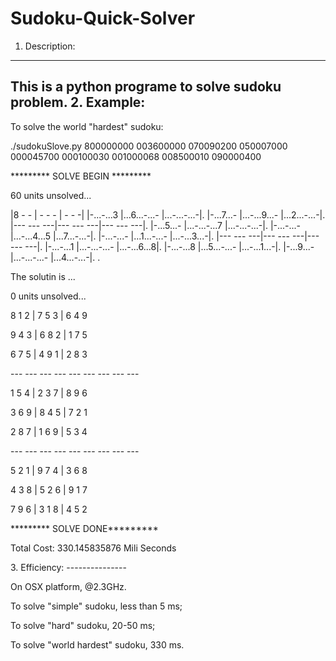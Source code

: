 Sudoku-Quick-Solver
===================


1. Description: 
----------------
This is a python programe to solve sudoku problem.
2. Example:
----------------
To solve the world "hardest" sudoku:

./sudokuSlove.py 800000000 003600000 070090200 050007000 000045700 000100030 001000068 008500010 090000400

<p>********* SOLVE BEGIN *********</p>


<p>60 units unsolved...</p>
  |8	-	- |	-	-	- |	-	-	-|
   |-...-...3 |...6...-...- |...-...-...-|.  
   |-...7...- |...-...9...- |...2...-...-|.  
   |--- --- ---|--- --- ---|--- --- ---|.  
   |-...5...- |...-...-...7 |...-...-...-|.  
   |-...-...- |...-...4...5 |...7...-...-|.  
   |-...-...- |...1...-...- |...-...3...-|.  
   |--- --- ---|--- --- ---|--- --- ---|.  
   |-...-...1 |...-...-...- |...-...6...8|.  
   |-...-...8 |...5...-...- |...-...1...-|.  
   |-...9...- |...-...-...- |...4...-...-|.  
 .  


<p>The solutin is ...</p>

<p>0 units unsolved...</p>
<p>8	1	2 |	7	5	3 |	6	4	9</p>
<p>9	4	3 |	6	8	2 |	1	7	5</p>
<p>6	7	5 |	4	9	1 |	2	8	3</p>
<p>--- --- --- --- --- --- --- --- ---</p>
<p>1	5	4 |	2	3	7 |	8	9	6</p>
<p>3	6	9 |	8	4	5 |	7	2	1</p>
<p>2	8	7 |	1	6	9 |	5	3	4</p>
<p>--- --- --- --- --- --- --- --- ---</p>
<p>5	2	1 |	9	7	4 |	3	6	8</p>
<p>4	3	8 |	5	2	6 |	9	1	7</p>
<p>7	9	6 |	3	1	8 |	4	5	2</p>
<p>********* SOLVE DONE*********</p>

<p>Total Cost:  330.145835876 Mili Seconds</p>
3. Efficiency:
---------------
<p>On OSX platform, @2.3GHz.</p>
<p>To solve "simple" sudoku, less than 5 ms;</p>
<p>To solve "hard" sudoku, 20-50 ms;</p>
<p>To solve "world hardest" sudoku, 330 ms.</p>


